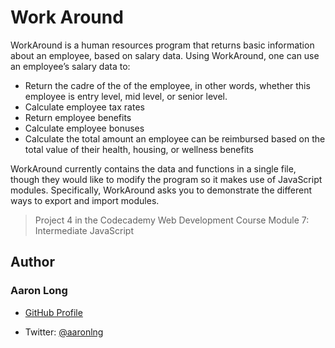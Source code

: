 # Work Around 

WorkAround is a human resources program that returns basic information about an employee, based on salary data. Using WorkAround, one can use an employee’s salary data to:
  - Return the cadre of the of the employee, in other words, whether this employee is entry level, mid level, or senior level.
  - Calculate employee tax rates
  - Return employee benefits
  - Calculate employee bonuses
  - Calculate the total amount an employee can be reimbursed based on the total value of their health, housing, or wellness benefits

WorkAround currently contains the data and functions in a single file, though they would like to modify the program so it makes use of JavaScript modules. Specifically, WorkAround asks you to demonstrate the different ways to export and import modules.

> Project 4 in the Codecademy Web Development Course Module 7: Intermediate JavaScript

## Author

### Aaron Long

- [GitHub Profile](https://github.com/aaronlng/)

- Twitter: [@aaronlng](https://twitter.com/aaronlng)
